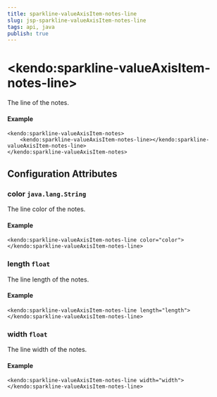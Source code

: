 ```yaml
---
title: sparkline-valueAxisItem-notes-line
slug: jsp-sparkline-valueAxisItem-notes-line
tags: api, java
publish: true
---
```


# \<kendo:sparkline-valueAxisItem-notes-line\>

The line of the notes.

#### Example
    <kendo:sparkline-valueAxisItem-notes>
        <kendo:sparkline-valueAxisItem-notes-line></kendo:sparkline-valueAxisItem-notes-line>
    </kendo:sparkline-valueAxisItem-notes>

## Configuration Attributes

### color `java.lang.String`

The line color of the notes.

#### Example
    <kendo:sparkline-valueAxisItem-notes-line color="color">
    </kendo:sparkline-valueAxisItem-notes-line>

### length `float`

The line length of the notes.

#### Example
    <kendo:sparkline-valueAxisItem-notes-line length="length">
    </kendo:sparkline-valueAxisItem-notes-line>

### width `float`

The line width of the notes.

#### Example
    <kendo:sparkline-valueAxisItem-notes-line width="width">
    </kendo:sparkline-valueAxisItem-notes-line>

